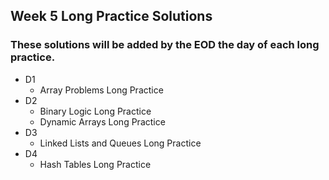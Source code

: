 ## Week 5 Long Practice Solutions

### These solutions will be added by the EOD the day of each long practice.

- D1
    - Array Problems Long Practice
- D2
    - Binary Logic Long Practice
    - Dynamic Arrays Long Practice
- D3
    - Linked Lists and Queues Long Practice
- D4
    - Hash Tables Long Practice

